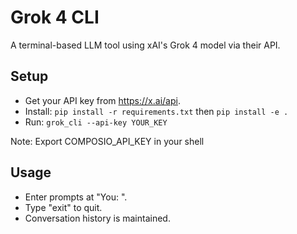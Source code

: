 # Grok 4 CLI

A terminal-based LLM tool using xAI's Grok 4 model via their API.

## Setup
- Get your API key from https://x.ai/api.
- Install: `pip install -r requirements.txt` then `pip install -e .`
- Run: `grok_cli --api-key YOUR_KEY`

Note: Export COMPOSIO_API_KEY in your shell
## Usage
- Enter prompts at "You: ".
- Type "exit" to quit.
- Conversation history is maintained.
